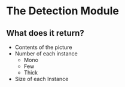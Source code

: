 # The Detection Module

##  What does it return?

- Contents of the picture
- Number of each instance
  - Mono
  - Few
  - Thick
- Size of each Instance
